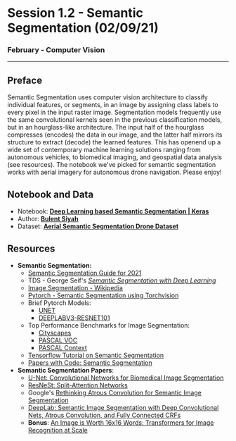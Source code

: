 # Session 1.2 - Semantic Segmentation (02/09/21)

### February - Computer Vision 

---

## Preface

Semantic Segmentation uses computer vision architecture to classify individual features, or segments, in an image by assigning class labels to every pixel in the input raster image. Segmentation models frequently use the same convolutional kernels seen in the previous classification models, but in an hourglass-like architecture. The input half of the hourglass compresses (encodes) the data in our image, and the latter half mirrors its structure to extract (decode) the learned features. This has openend up a wide set of contemporary machine learning solutions ranging from autonomous vehicles, to biomedical imaging, and geospatial data analysis (see resources). The notebook we've picked for semantic segmentation works with aerial imagery for autonomous drone navigation. Please enjoy!


## Notebook and Data

- Notebook: [**Deep Learning based Semantic Segmentation | Keras**](https://www.kaggle.com/bulentsiyah/deep-learning-based-semantic-segmentation-keras)
- Author: [**Bulent Siyah**](https://www.kaggle.com/bulentsiyah)
- Dataset: [**Aerial Semantic Segmentation Drone Dataset**](https://www.kaggle.com/bulentsiyah/semantic-drone-dataset)


## Resources
- **Semantic Segmentation:**
    - [Semantic Segmentation Guide for 2021](https://nanonets.com/blog/semantic-image-segmentation-2020/)
    - TDS - George Seif's [*Semantic Segmentation with Deep Learning*](https://towardsdatascience.com/semantic-segmentation-with-deep-learning-a-guide-and-code-e52fc8958823)
    - [Image Segmentation - Wikipedia](https://en.wikipedia.org/wiki/Image_segmentation)
    - [Pytorch - Semantic Segmentation using Torchvision](https://learnopencv.com/pytorch-for-beginners-semantic-segmentation-using-torchvision/)
    - Brief Pytorch Models:
        - [UNET](https://pytorch.org/hub/mateuszbuda_brain-segmentation-pytorch_unet/)
        - [DEEPLABV3-RESNET101](https://pytorch.org/hub/pytorch_vision_deeplabv3_resnet101/)
    - Top Performance Benchmarks for Image Segmentation:
        - [Cityscapes](https://paperswithcode.com/sota/semantic-segmentation-on-cityscapes)
        - [PASCAL VOC](https://paperswithcode.com/sota/semantic-segmentation-on-pascal-voc-2012)
        - [PASCAL Context](https://paperswithcode.com/sota/semantic-segmentation-on-pascal-context)
    - [Tensorflow Tutorial on Semantic Segmentation](https://www.tensorflow.org/tutorials/images/segmentation)
    - [Papers with Code: Semantic Segmentation](https://paperswithcode.com/task/semantic-segmentation)
- **Semantic Segmentation Papers**:
    - [U-Net: Convolutional Networks for Biomedical Image Segmentation](https://paperswithcode.com/paper/u-net-convolutional-networks-for-biomedical)
    - [ResNeSt: Split-Attention Networks](https://arxiv.org/abs/2004.08955v2)
    - Google's [Rethinking Atrous Convolution for Semantic Image Segmentation](https://paperswithcode.com/paper/rethinking-atrous-convolution-for-semantic)
    - [DeepLab: Semantic Image Segmentation with Deep Convolutional Nets, Atrous Convolution, and Fully Connected CRFs](https://paperswithcode.com/paper/deeplab-semantic-image-segmentation-with-deep)
    - **Bonus**: [An Image is Worth 16x16 Words: Transformers for Image Recognition at Scale](https://arxiv.org/abs/2010.11929)